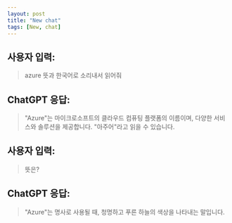 ```yaml
---
layout: post
title: "New chat"
tags: [New, chat]
---
```


## 사용자 입력:
> azure 뜻과 한국어로 소리내서 읽어줘

## ChatGPT 응답:
> "Azure"는 마이크로소프트의 클라우드 컴퓨팅 플랫폼의 이름이며, 다양한 서비스와 솔루션을 제공합니다. "아주어"라고 읽을 수 있습니다.

## 사용자 입력:
> 뜻은?

## ChatGPT 응답:
> "Azure"는 명사로 사용될 때, 청명하고 푸른 하늘의 색상을 나타내는 말입니다.

